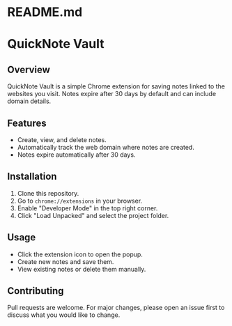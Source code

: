 # README.md
# QuickNote Vault

## Overview
QuickNote Vault is a simple Chrome extension for saving notes linked to the websites you visit. Notes expire after 30 days by default and can include domain details.

## Features
- Create, view, and delete notes.
- Automatically track the web domain where notes are created.
- Notes expire automatically after 30 days.

## Installation
1. Clone this repository.
2. Go to `chrome://extensions` in your browser.
3. Enable "Developer Mode" in the top right corner.
4. Click "Load Unpacked" and select the project folder.

## Usage
- Click the extension icon to open the popup.
- Create new notes and save them.
- View existing notes or delete them manually.

## Contributing
Pull requests are welcome. For major changes, please open an issue first to discuss what you would like to change.